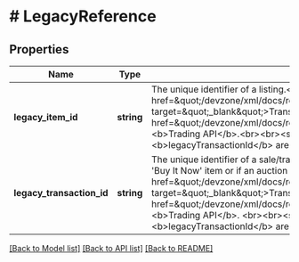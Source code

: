 # # LegacyReference

## Properties

Name | Type | Description | Notes
------------ | ------------- | ------------- | -------------
**legacy_item_id** | **string** | The unique identifier of a listing.&lt;br&gt;&lt;br&gt; This value can be found in the &lt;a href&#x3D;\&quot;/devzone/xml/docs/reference/ebay/getorders.html#Response.OrderArray.Order.TransactionArray.Transaction\&quot; target&#x3D;\&quot;_blank\&quot;&gt;Transaction&lt;/a&gt; container in the response of the &lt;a href&#x3D;\&quot;/devzone/xml/docs/reference/ebay/getorders.html\&quot; target&#x3D;\&quot;_blank\&quot;&gt;getOrder&lt;/a&gt; call of the &lt;b&gt;Trading API&lt;/b&gt;.&lt;br&gt;&lt;br&gt;&lt;span class&#x3D;\&quot;tablenote\&quot;&gt;&lt;strong&gt;Note:&lt;/strong&gt; Both &lt;b&gt;legacyItemId&lt;/b&gt; and &lt;b&gt;legacyTransactionId&lt;/b&gt; are needed to identify an order line item. &lt;/span&gt; | [optional]
**legacy_transaction_id** | **string** | The unique identifier of a sale/transaction in legacy/Trading API format. A &#39;transaction ID&#39; is created once a buyer purchases a &#39;Buy It Now&#39; item or if an auction listing ends with a winning bidder.&lt;br&gt;&lt;br&gt; This value can be found in the &lt;a href&#x3D;\&quot;/devzone/xml/docs/reference/ebay/getorders.html#Response.OrderArray.Order.TransactionArray.Transaction\&quot; target&#x3D;\&quot;_blank\&quot;&gt;Transaction&lt;/a&gt; container in the response of the &lt;a href&#x3D;\&quot;/devzone/xml/docs/reference/ebay/getorders.html\&quot; target&#x3D;\&quot;_blank\&quot;&gt;getOrder&lt;/a&gt; call of the &lt;b&gt;Trading API&lt;/b&gt;. &lt;br&gt;&lt;br&gt;&lt;span class&#x3D;\&quot;tablenote\&quot;&gt;&lt;strong&gt;Note:&lt;/strong&gt; Both &lt;b&gt;legacyItemId&lt;/b&gt; and &lt;b&gt;legacyTransactionId&lt;/b&gt; are needed to identify an order line item. &lt;/span&gt; | [optional]

[[Back to Model list]](../../README.md#models) [[Back to API list]](../../README.md#endpoints) [[Back to README]](../../README.md)
